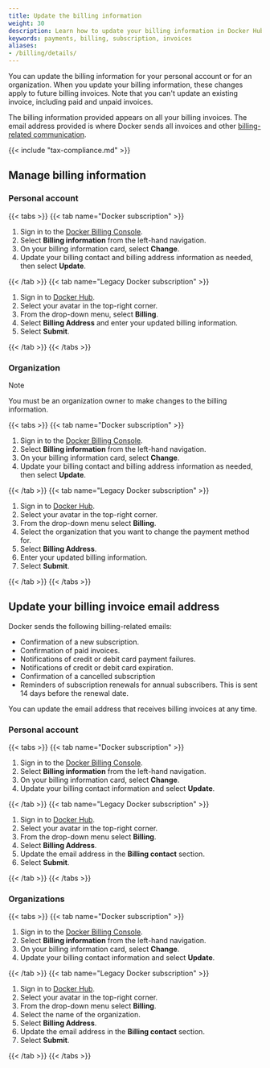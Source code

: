 ```yaml
---
title: Update the billing information
weight: 30
description: Learn how to update your billing information in Docker Hub
keywords: payments, billing, subscription, invoices
aliases:
- /billing/details/
---
```


You can update the billing information for your personal account or for an organization. When you update your billing information, these changes apply to future billing invoices. Note that you can't update an existing invoice, including paid and unpaid invoices.

The billing information provided appears on all your billing invoices. The email address provided is where Docker sends all invoices and other [billing-related communication](#update-your-billing-invoice-email-address).

{{< include "tax-compliance.md" >}}

## Manage billing information

### Personal account

{{< tabs >}}
{{< tab name="Docker subscription" >}}

1. Sign in to the [Docker Billing Console](https://app.docker.com/billing).
2. Select **Billing information** from the left-hand navigation.
3. On your billing information card, select **Change**.
4. Update your billing contact and billing address information as needed, then select **Update**.

{{< /tab >}}
{{< tab name="Legacy Docker subscription" >}}

1. Sign in to [Docker Hub](https://hub.docker.com).
2. Select your avatar in the top-right corner.
3. From the drop-down menu, select **Billing**.
4. Select **Billing Address** and enter your updated billing information.
5. Select **Submit**.

{{< /tab >}}
{{< /tabs >}}

### Organization

> [!NOTE]
>
> You must be an organization owner to make changes to the billing information.

{{< tabs >}}
{{< tab name="Docker subscription" >}}

1. Sign in to the [Docker Billing Console](https://app.docker.com//billing).
2. Select **Billing information** from the left-hand navigation.
3. On your billing information card, select **Change**.
4. Update your billing contact and billing address information as needed, then select **Update**.

{{< /tab >}}
{{< tab name="Legacy Docker subscription" >}}

1. Sign in to [Docker Hub](https://hub.docker.com).
2. Select your avatar in the top-right corner.
3. From the drop-down menu select **Billing**.
4. Select the organization that you want to change the payment method for.
5. Select **Billing Address**.
6. Enter your updated billing information.
7. Select **Submit**.

{{< /tab >}}
{{< /tabs >}}

## Update your billing invoice email address

Docker sends the following billing-related emails:

- Confirmation of a new subscription.
- Confirmation of paid invoices.
- Notifications of credit or debit card payment failures.
- Notifications of credit or debit card expiration.
- Confirmation of a cancelled subscription
- Reminders of subscription renewals for annual subscribers. This is sent 14 days before the renewal date.

You can update the email address that receives billing invoices at any time.

### Personal account

{{< tabs >}}
{{< tab name="Docker subscription" >}}

1. Sign in to the [Docker Billing Console](https://app.docker.com/billing).
2. Select **Billing information** from the left-hand navigation.
3. On your billing information card, select **Change**.
4. Update your billing contact information and select **Update**.

{{< /tab >}}
{{< tab name="Legacy Docker subscription" >}}

1. Sign in to [Docker Hub](https://hub.docker.com).
2. Select your avatar in the top-right corner.
3. From the drop-down menu select **Billing**.
4. Select **Billing Address**.
5. Update the email address in the **Billing contact** section.
6. Select **Submit**.

{{< /tab >}}
{{< /tabs >}}

### Organizations

{{< tabs >}}
{{< tab name="Docker subscription" >}}

1. Sign in to the [Docker Billing Console](https://app.docker.com/billing).
2. Select **Billing information** from the left-hand navigation.
3. On your billing information card, select **Change**.
4. Update your billing contact information and select **Update**.

{{< /tab >}}
{{< tab name="Legacy Docker subscription" >}}

1. Sign in to [Docker Hub](https://hub.docker.com).
2. Select your avatar in the top-right corner.
3. From the drop-down menu select **Billing**.
4. Select the name of the organization.
5. Select **Billing Address**.
6. Update the email address in the **Billing contact** section.
7. Select **Submit**.

{{< /tab >}}
{{< /tabs >}}
